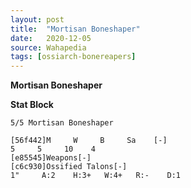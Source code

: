```yaml
---
layout: post
title:  "Mortisan Boneshaper"
date:   2020-12-05
source: Wahapedia
tags: [ossiarch-bonereapers]
---
```


**Mortisan Boneshaper**

**Stat Block**
```
5/5 Mortisan Boneshaper
```

```
[56f442]M     W     B     Sa    [-]
5     5     10    4     
[e85545]Weapons[-]
[c6c930]Ossified Talons[-]
1"     A:2    H:3+   W:4+   R:-    D:1   
```


